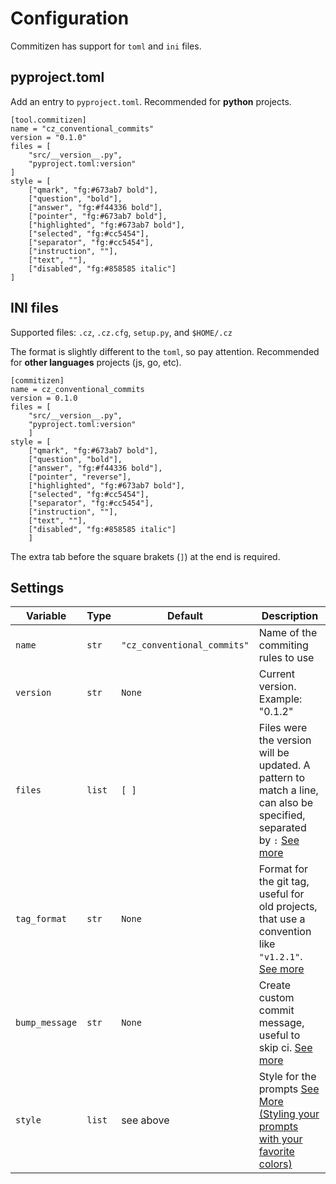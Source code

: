 # Configuration

Commitizen has support for `toml` and `ini` files.

## pyproject.toml

Add an entry to `pyproject.toml`. Recommended for **python** projects.

    [tool.commitizen]
    name = "cz_conventional_commits"
    version = "0.1.0"
    files = [
        "src/__version__.py",
        "pyproject.toml:version"
    ]
    style = [
        ["qmark", "fg:#673ab7 bold"],
        ["question", "bold"],
        ["answer", "fg:#f44336 bold"],
        ["pointer", "fg:#673ab7 bold"],
        ["highlighted", "fg:#673ab7 bold"],
        ["selected", "fg:#cc5454"],
        ["separator", "fg:#cc5454"],
        ["instruction", ""],
        ["text", ""],
        ["disabled", "fg:#858585 italic"]
    ]

## INI files

Supported files: `.cz`, `.cz.cfg`, `setup.py`, and `$HOME/.cz`

The format is slightly different to the `toml`, so pay attention.
Recommended for **other languages** projects (js, go, etc).

    [commitizen]
    name = cz_conventional_commits
    version = 0.1.0
    files = [
        "src/__version__.py",
        "pyproject.toml:version"
        ]
    style = [
        ["qmark", "fg:#673ab7 bold"],
        ["question", "bold"],
        ["answer", "fg:#f44336 bold"],
        ["pointer", "reverse"],
        ["highlighted", "fg:#673ab7 bold"],
        ["selected", "fg:#cc5454"],
        ["separator", "fg:#cc5454"],
        ["instruction", ""],
        ["text", ""],
        ["disabled", "fg:#858585 italic"]
        ]

The extra tab before the square brakets (`]`) at the end is required.

## Settings

| Variable | Type | Default | Description |
| -------- | ---- | ------- | ----------- |
| `name` | `str` | `"cz_conventional_commits"` | Name of the commiting rules to use |
| `version` | `str` | `None` | Current version. Example: "0.1.2" |
| `files` | `list` | `[ ]` | Files were the version will be updated. A pattern to match a line, can also be specified, separated by `:` [See more](https://woile.github.io/commitizen/bump#files) |
| `tag_format` | `str` | `None` | Format for the git tag, useful for old projects, that use a convention like `"v1.2.1"`. [See more](https://woile.github.io/commitizen/bump#tag_format) |
| `bump_message` | `str` | `None` | Create custom commit message, useful to skip ci. [See more](https://woile.github.io/commitizen/bump#bump_message) |
| `style` | `list` | see above | Style for the prompts [See More (Styling your prompts with your favorite colors)](https://github.com/tmbo/questionary#additional-features) |
